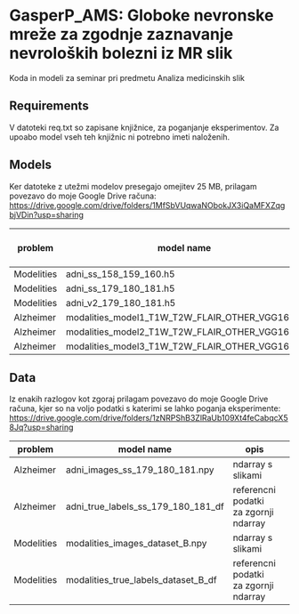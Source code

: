# GasperP_AMS: Globoke nevronske mreže za zgodnje zaznavanje nevroloških bolezni iz MR slik
Koda in modeli za seminar pri predmetu Analiza medicinskih slik

## Requirements
V datoteki req.txt so zapisane knjižnice, za poganjanje eksperimentov. Za upoabo model vseh teh knjižnic ni potrebno imeti naloženih. 
## Models
Ker datoteke z utežmi modelov presegajo omejitev 25 MB, prilagam povezavo do moje Google Drive računa: https://drive.google.com/drive/folders/1MfSbVUqwaNObokJX3iQaMFXZqgbjVDin?usp=sharing

| problem    | model name                                     | accuracy on test set |   |
|------------|------------------------------------------------|----------------------|---|
| Modelities | adni_ss_158_159_160.h5                         |                      |   |
| Modelities | adni_ss_179_180_181.h5                         |                      |   |
| Modelities | adni_v2_179_180_181.h5                         |                      |   |
| Alzheimer  | modalities_model1_T1W_T2W_FLAIR_OTHER_VGG16.h5 |                      |   |
| Alzheimer  | modalities_model2_T1W_T2W_FLAIR_OTHER_VGG16.h5 |                      |   |
| Alzheimer  | modalities_model3_T1W_T2W_FLAIR_OTHER_VGG16.h5 |                      |   |

## Data
Iz enakih razlogov kot zgoraj prilagam povezavo do moje Google Drive računa, kjer so na voljo podatki s katerimi se lahko poganja eksperimente: https://drive.google.com/drive/folders/1zNRPShB3ZlRaUb109Xt4feCabqcX58Jq?usp=sharing

| problem    | model name                                     | opis                                     |   |
|------------|------------------------------------------------|------------------------------------------|---|
| Alzheimer  | adni_images_ss_179_180_181.npy                 |  ndarray s slikami                       |   |
| Alzheimer  | adni_true_labels_ss_179_180_181_df             |  referencni podatki za zgornji ndarray   |   |
| Modelities | modalities_images_dataset_B.npy                |  ndarray s slikami                       |   |
| Modelities | modalities_true_labels_dataset_B_df            |  referencni podatki za zgornji ndarray   |   |
